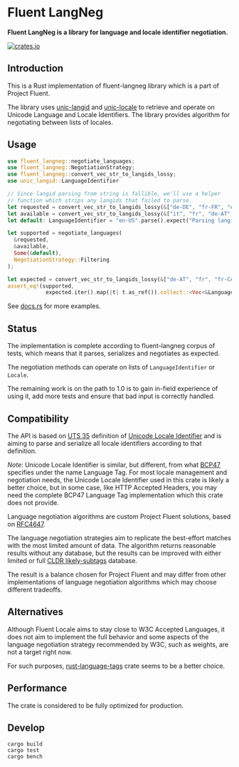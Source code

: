 # Fluent LangNeg

**Fluent LangNeg is a library for language and locale identifier negotiation.**

[![crates.io](http://meritbadge.herokuapp.com/fluent-langneg)](https://crates.io/crates/fluent-langneg)

Introduction
------------

This is a Rust implementation of fluent-langneg library which is a part of Project Fluent.

The library uses [unic-langid](https://github.com/zbraniecki/unic-locale) and [unic-locale](https://github.com/zbraniecki/unic-locale) to retrieve and operate on Unicode Language and Locale Identifiers.
The library provides algorithm for negotiating between lists of locales.

Usage
-----

```rust
use fluent_langneg::negotiate_languages;
use fluent_langneg::NegotiationStrategy;
use fluent_langneg::convert_vec_str_to_langids_lossy;
use unic_langid::LanguageIdentifier

// Since langid parsing from string is fallible, we'll use a helper
// function which strips any langids that failed to parse.
let requested = convert_vec_str_to_langids_lossy(&["de-DE", "fr-FR", "en-US"]);
let available = convert_vec_str_to_langids_lossy(&["it", "fr", "de-AT", "fr-CA", "en-US"]);
let default: LanguageIdentifier = "en-US".parse().expect("Parsing langid failed.");

let supported = negotiate_languages(
  &requested,
  &available,
  Some(&default),
  NegotiationStrategy::Filtering
);

let expected = convert_vec_str_to_langids_lossy(&["de-AT", "fr", "fr-CA", "en-US"]);
assert_eq!(supported,
            expected.iter().map(|t| t.as_ref()).collect::<Vec<&LanguageIdentifier>>());
```

See [docs.rs][] for more examples.

[docs.rs]: https://docs.rs/fluent-langneg/

Status
------

The implementation is complete according to fluent-langneg
corpus of tests, which means that it parses, serializes and negotiates as expected.

The negotiation methods can operate on lists of `LanguageIdentifier` or `Locale`.

The remaining work is on the path to 1.0 is to gain in-field experience of using it,
add more tests and ensure that bad input is correctly handled.

Compatibility
-------------

The API is based on [UTS 35][] definition of [Unicode Locale Identifier][] and is aiming to
parse and serialize all locale identifiers according to that definition.

*Note*: Unicode Locale Identifier is similar, but different, from what [BCP47][] specifies under
the name Language Tag.
For most locale management and negotiation needs, the Unicode Locale Identifier used in this crate is likely a better choice,
but in some case, like HTTP Accepted Headers, you may need the complete BCP47 Language Tag implementation which
this crate does not provide.

Language negotiation algorithms are custom Project Fluent solutions,
based on [RFC4647][].

The language negotiation strategies aim to replicate the best-effort matches with
the most limited amount of data. The algorithm returns reasonable
results without any database, but the results can be improved with either limited
or full [CLDR likely-subtags][] database.

The result is a balance chosen for Project Fluent and may differ from other
implementations of language negotiation algorithms which may choose different
tradeoffs.

[BCP47]: https://tools.ietf.org/html/bcp47
[RFC6067]: https://www.ietf.org/rfc/rfc6067.txt
[UTS 35]: http://www.unicode.org/reports/tr35/#Locale_Extension_Key_and_Type_Data
[RFC4647]: https://tools.ietf.org/html/rfc4647
[CLDR likely-subtags]: http://www.unicode.org/cldr/charts/latest/supplemental/likely_subtags.html
[Unicode Locale Identifier]: (http://unicode.org/reports/tr35/#Identifiers)

Alternatives
------------

Although Fluent Locale aims to stay close to W3C Accepted Languages, it does not aim
to implement the full behavior and some aspects of the language negotiation strategy
recommended by W3C, such as weights, are not a target right now.

For such purposes, [rust-language-tags][] crate seems to be a better choice.

[rust-language-tags]: https://github.com/pyfisch/rust-language-tags

Performance
-----------

The crate is considered to be fully optimized for production.


Develop
-------

    cargo build
    cargo test
    cargo bench

